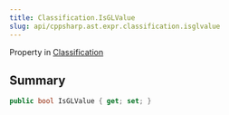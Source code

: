 ```yaml
---
title: Classification.IsGLValue
slug: api/cppsharp.ast.expr.classification.isglvalue
---
```

Property in [Classification](/api/cppsharp/ast/expr/classification)

## Summary



```csharp
public bool IsGLValue { get; set; }
```

